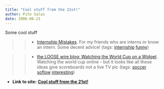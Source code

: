 ```yaml
---
title: "Cool stuff from the 21st!"
author: Pito Salas
date: 2006-06-21
---
```


Some cool stuff

>>

>>   * [Internship
Mistakes](<http://images.businessweek.com/ss/06/06/intern_mistakes/index_01.htm>).
For my friends who are interns or know an intern. Some decent advice! (tags:
[internship](<http://del.icio.us/pitosalas/internship>)
[funny](<http://del.icio.us/pitosalas/funny>))

>>   * [the LOOSE wire blog: Watching the World Cup on a
Widget](<http://www.loosewireblog.com/2006/06/watching_the_wo.html>). Watching
the world cup online - but it looks like all these ideas give scoreboards not
a live TV pic (tags: [soccer](<http://del.icio.us/pitosalas/soccer>)
[soflow](<http://del.icio.us/pitosalas/soflow>)
[interesting](<http://del.icio.us/pitosalas/interesting>))

>>


* **Link to site:** **[Cool stuff from the 21st!](None)**
